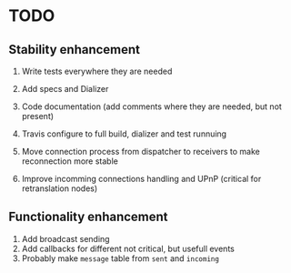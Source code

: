 TODO
====

Stability enhancement
---------------------

1. Write tests everywhere they are needed
2. Add specs and Dializer 
3. Code documentation (add comments where they are needed, but not present)
4. Travis configure to full build, dializer and test runnuing

5. Move connection process from dispatcher to receivers to make reconnection more
    stable
6. Improve incomming connections handling and UPnP (critical for retranslation nodes)

Functionality enhancement
-------------------------

1. Add broadcast sending
2. Add callbacks for different not critical, but usefull events
3. Probably make `message` table from `sent` and `incoming`

